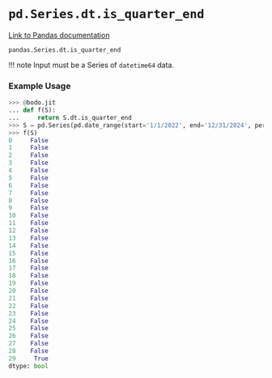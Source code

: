 # `pd.Series.dt.is_quarter_end`

[Link to Pandas documentation](https://pandas.pydata.org/docs/reference/api/pandas.Series.dt.is_quarter_end.html#pandas.Series.dt.is_quarter_end)

`pandas.Series.dt.is_quarter_end`

!!! note
Input must be a Series of `datetime64` data.

### Example Usage

```py
>>> @bodo.jit
... def f(S):
...     return S.dt.is_quarter_end
>>> S = pd.Series(pd.date_range(start='1/1/2022', end='12/31/2024', periods=30))
>>> f(S)
0     False
1     False
2     False
3     False
4     False
5     False
6     False
7     False
8     False
9     False
10    False
11    False
12    False
13    False
14    False
15    False
16    False
17    False
18    False
19    False
20    False
21    False
22    False
23    False
24    False
25    False
26    False
27    False
28    False
29     True
dtype: bool
```
